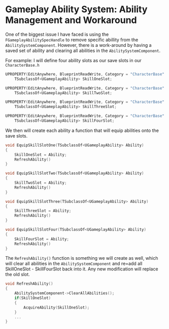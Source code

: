 # Gameplay Ability System: Ability Management and Workaround
One of the biggest issue I have faced is using the `FGameplayAbilitySpecHandle` to remove specific abillity from the `AbilitySystemComponent`. However, there is a work-around by having a saved set of ability and clearing all abilities in the `AbilitySystemComponent`.

For example: I will define four ability slots as our save slots in our `CharacterBase.h`

```C++
UPROPERTY(EditAnywhere, BlueprintReadWrite, Category = "CharacterBase" )
    TSubclassOf<UGameplayAbility> SkillOneSlot;

UPROPERTY(EditAnywhere, BlueprintReadWrite, Category = "CharacterBase" )
    TSubclassOf<UGameplayAbility> SkillTwoSlot;

UPROPERTY(EditAnywhere, BlueprintReadWrite, Category = "CharacterBase" )
    TSubclassOf<UGameplayAbility> SkillThreeSlot;

UPROPERTY(EditAnywhere, BlueprintReadWrite, Category = "CharacterBase" )
    TSubclassOf<UGameplayAbility> SkillFourSlot;
```

We then will create each ability a function that will equip abilities onto the save slots.

```C++
void EquipSkillSlotOne(TSubclassOf<UGameplayAbility> Ability)
{
    SkillOneSlot = Ability;
    RefreshAbility()
}

void EquipSkillSlotTwo(TSubclassOf<UGameplayAbility> Ability)
{
    SkillTwoSlot = Ability;
    RefreshAbility()
}

void EquipSkillSlotThree(TSubclassOf<UGameplayAbility> Ability)
{
    SkillThreeSlot = Ability;
    RefreshAbility()
}

void EquipSkillSlotFour(TSubclassOf<UGameplayAbility> Ability)
{
    SkillFourSlot = Ability;
    RefreshAbility()
}
```

The `RefreshAbility()` function is something we will create as well, which will clear all abilities in the `AbilitySystemComponent` and re=add all SkillOneSlot - SkillFourSlot back into it. Any new modification will replace the old slot.

```C++
void RefreshAbility()
{
    AbilitySystemComponent->ClearAllAbilities();
    if(SkillOneSlot)
    {
        AcquireAbility(SkillOneSlot);
    }
    ...
}